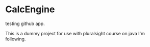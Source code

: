 # CalcEngine
testing github app.  


This is a dummy project for use with pluralsight course on java I'm following.
